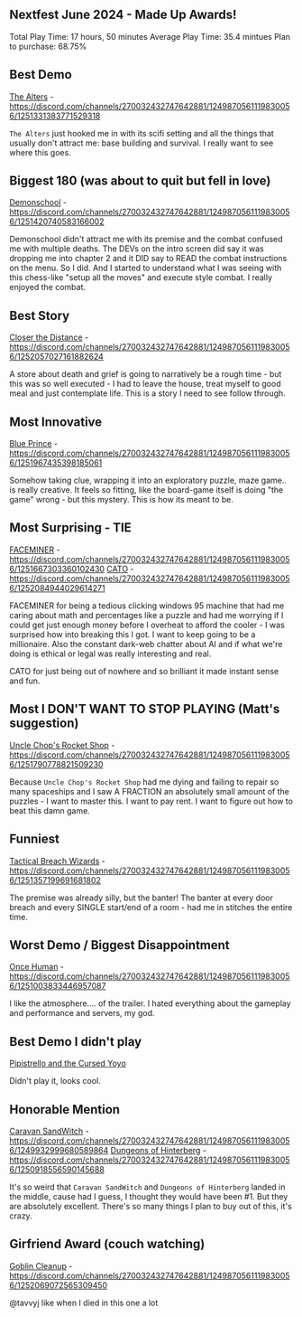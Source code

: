 ## Nextfest June 2024 - Made Up Awards!

Total Play Time: 17 hours, 50 minutes
Average Play Time: 35.4 mintues
Plan to purchase: 68.75%

## Best Demo

[The Alters](https://store.steampowered.com/app/1601570/The_Alters/) - https://discord.com/channels/270032432747642881/1249870561119830056/1251331383771529318

`The Alters` just hooked me in with its scifi setting and all the things that usually don't attract me: base building and survival. I really want to see where this goes.

## Biggest 180 (was about to quit but fell in love)

[Demonschool](https://store.steampowered.com/app/1900250/Demonschool/) - https://discord.com/channels/270032432747642881/1249870561119830056/1251420740583166002

Demonschool didn't attract me with its premise and the combat confused me with multiple deaths. The DEVs on the intro screen did say it was dropping me into chapter 2 and it DID say to READ the combat instructions on the menu. So I did. And I started to understand what I was seeing with this chess-like "setup all the moves" and execute style combat. I really enjoyed the combat.

## Best Story

[Closer the Distance](https://store.steampowered.com/app/1991300/Closer_the_Distance/) - https://discord.com/channels/270032432747642881/1249870561119830056/1252057027161882624

A store about death and grief is going to narratively be a rough time - but this was so well executed - I had to leave the house, treat myself to good meal and just contemplate life. This is a story I need to see follow through.

## Most Innovative

[Blue Prince](https://discord.com/channels/270032432747642881/1249870561119830056/1251967435398185061) - https://discord.com/channels/270032432747642881/1249870561119830056/1251967435398185061

Somehow taking clue, wrapping it into an exploratory puzzle, maze game.. is really creative. It feels so fitting, like the board-game itself is doing "the game" wrong - but this mystery. This is how its meant to be. 

## Most Surprising - TIE

[FACEMINER](https://store.steampowered.com/app/2276980/FACEMINER/) - https://discord.com/channels/270032432747642881/1249870561119830056/1251667303360102430
[CATO](https://store.steampowered.com/app/1999520/CATO/) - https://discord.com/channels/270032432747642881/1249870561119830056/1252084944029614271

FACEMINER for being a tedious clicking windows 95 machine that had me caring about math and percentages like a puzzle and had me worrying if I could get just enough money before I overheat to afford the cooler - I was surprised how into breaking this I got. I want to keep going to be a millionaire. Also the constant dark-web chatter about AI and if what we're doing is ethical or legal was really interesting and real.

CATO for just being out of nowhere and so brilliant it made instant sense and fun.

## Most I DON'T WANT TO STOP PLAYING (Matt's suggestion)

[Uncle Chop's Rocket Shop](https://store.steampowered.com/app/1849790/Uncle_Chops_Rocket_Shop/) - https://discord.com/channels/270032432747642881/1249870561119830056/1251790778821509230

Because `Uncle Chop's Rocket Shop` had me dying and failing to repair so many spaceships and I saw A FRACTION an absolutely small amount of the puzzles - I want to master this. I want to pay rent. I want to figure out how to beat this damn game. 

## Funniest

[Tactical Breach Wizards](https://store.steampowered.com/app/1569580/Blue_Prince/) - https://discord.com/channels/270032432747642881/1249870561119830056/1251357199691681802 

The premise was already silly, but the banter! The banter at every door breach and every SINGLE start/end of a room - had me in stitches the entire time.

## Worst Demo / Biggest Disappointment

[Once Human](https://store.steampowered.com/app/2139460/Once_Human/) - https://discord.com/channels/270032432747642881/1249870561119830056/1251003833446957087

I like the atmosphere.... of the trailer. I hated everything about the gameplay and performance and servers, my god. 

## Best Demo I didn't play

[Pipistrello and the Cursed Yoyo](https://store.steampowered.com/app/2870350/Pipistrello_and_the_Cursed_Yoyo/)

Didn't play it, looks cool.

## Honorable Mention
[Caravan SandWitch](https://store.steampowered.com/app/1582650/Caravan_SandWitch/) - https://discord.com/channels/270032432747642881/1249870561119830056/1249932999680589864
[Dungeons of Hinterberg](https://store.steampowered.com/app/1983260/Dungeons_of_Hinterberg/) - https://discord.com/channels/270032432747642881/1249870561119830056/1250918556590145688

It's so weird that `Caravan SandWitch` and `Dungeons of Hinterberg` landed in the middle, cause had I guess, I thought they would have been #1. But they are absolutely excellent. There's so many things I plan to buy out of this, it's crazy. 

## Girfriend Award (couch watching)

[Goblin Cleanup](https://store.steampowered.com/app/2748340/Goblin_Cleanup/) - https://discord.com/channels/270032432747642881/1249870561119830056/1252069072565309450

@tavvyj like when I died in this one a lot